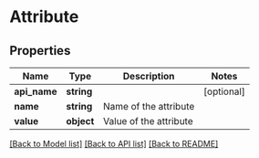 # Attribute

## Properties
Name | Type | Description | Notes
------------ | ------------- | ------------- | -------------
**api_name** | **string** |  | [optional] 
**name** | **string** | Name of the attribute | 
**value** | **object** | Value of the attribute | 

[[Back to Model list]](../README.md#documentation-for-models) [[Back to API list]](../README.md#documentation-for-api-endpoints) [[Back to README]](../README.md)


